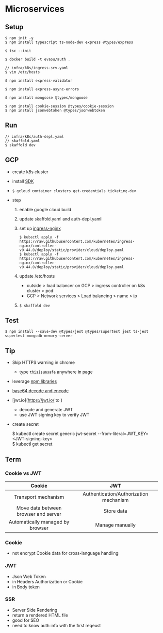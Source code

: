 # Microservices

## Setup

    $ npm init -y
    $ npm install typescript ts-node-dev express @types/express

    $ tsc --init

    $ docker build -t evaou/auth .

    // infra/k8s/ingress-srv.yaml
    $ vim /etc/hosts

    $ npm install express-validator

    $ npm install express-async-errors

    $ npm install mongoose @types/mongoose

    $ npm install cookie-session @types/cookie-session
    $ npm install jsonwebtoken @types/jsonwebtoken

## Run

    // infra/k8s/auth-depl.yaml
    // skaffold.yaml
    $ skaffold dev

## GCP

- create k8s cluster
- install [SDK](https://cloud.google.com/sdk/docs/quickstart)
- `$ gcloud container clusters get-credentials ticketing-dev`
- step

  1. enable google cloud build
  2. update skaffold.yaml and auth-depl.yaml
  3. set up [ingress-nginx](https://kubernetes.github.io/ingress-nginx/deploy/)

     ```
     $ kubectl apply -f https://raw.githubusercontent.com/kubernetes/ingress-nginx/controller-v0.44.0/deploy/static/provider/cloud/deploy.yaml
     $ kubectl apply -f https://raw.githubusercontent.com/kubernetes/ingress-nginx/controller-v0.44.0/deploy/static/provider/cloud/deploy.yaml
     ```

  4. update /etc/hosts

     - outside > load balancer on GCP > ingress controller on k8s cluster > pod
     - GCP > Network services > Load balancing > name > ip

  5. `$ skaffold dev`

## Test

    $ npm install --save-dev @types/jest @types/supertest jest ts-jest supertest mongodb-memory-server

## Tip

- Skip HTTPS warning in chrome
  - type `thisisunsafe` anywhere in page
- leverage [npm libraries](https://www.npmjs.com/)
- [base64 decode and encode](https://www.base64decode.org/)
- [jwt.io](https://jwt.io/ to )
  - decode and generate JWT
  - use JWT signing key to verify JWT
- create secret

  $ kubectl create secret generic jwt-secret --from-literal=JWT_KEY=\<JWT-signing-key\>\
  $ kubectl get secret

## Term

### Cookie vs JWT

|                Cookie                |                  JWT                   |
| :----------------------------------: | :------------------------------------: |
|         Transport mechanism          | Authentication/Authorization mechanism |
| Move data between browser and server |               Store data               |
|   Automatically managed by browser   |            Manage manually             |

### Cookie

- not encrypt Cookie data for cross-language handling

### JWT

- Json Web Token
- in Headers Authorization or Cookie
- in Body token

### SSR

- Server Side Rendering
- return a rendered HTML file
- good for SEO
- need to know auth info with the first reqeust
